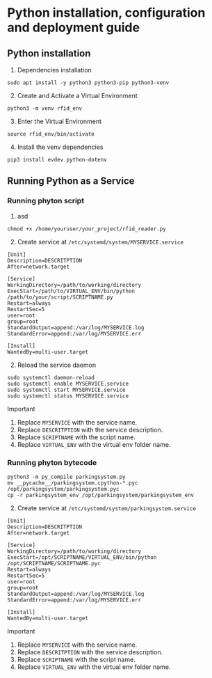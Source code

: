 # Python installation, configuration and deployment guide

## Python installation

1. Dependencies installation

```
sudo apt install -y python3 python3-pip python3-venv
```

2. Create and Activate a Virtual Environment

```
python3 -m venv rfid_env
```

3. Enter the Virtual Environment

```
source rfid_env/bin/activate
```

4. Install the venv dependencies

```
pip3 install evdev python-dotenv
```

## Running Python as a Service

### Running phyton script

1. asd

```
chmod +x /home/youruser/your_project/rfid_reader.py
```

2. Create service at `/etc/systemd/system/MYSERVICE.service`

```
[Unit]
Description=DESCRITPTION
After=network.target

[Service]
WorkingDirectory=/path/to/working/directory
ExecStart=/path/to/VIRTUAL_ENV/bin/python /path/to/your/script/SCRIPTNAME.py
Restart=always
RestartSec=5
user=root
group=root
StandardOutput=append:/var/log/MYSERVICE.log
StandardError=append:/var/log/MYSERVICE.err

[Install]
WantedBy=multi-user.target
```

2. Reload the service daemon

```
sudo systemctl daemon-reload
sudo systemctl enable MYSERVICE.service
sudo systemctl start MYSERVICE.service
sudo systemctl status MYSERVICE.service
```

> [!IMPORTANT]
>
> 1. Replace `MYSERVICE` with the service name.
> 2. Replace `DESCRITPTION` with the service description.
> 3. Replace `SCRIPTNAME` with the script name.
> 4. Replace `VIRTUAL_ENV` with the virtual env folder name.

### Running phyton bytecode

```
python3 -m py_compile parkingsystem.py
mv __pycache__/parkingsystem.cpython-*.pyc /opt/parkingsystem/parkingsystem.pyc
cp -r parkingsystem_env /opt/parkingsystem/parkingsystem_env
```

2. Create service at `/etc/systemd/system/parkingsystem.service`

```
[Unit]
Description=DESCRITPTION
After=network.target

[Service]
WorkingDirectory=/path/to/working/directory
ExecStart=/opt/SCRIPTNAME/VIRTUAL_ENV/bin/python /opt/SCRIPTNAME/SCRIPTNAME.pyc
Restart=always
RestartSec=5
user=root
group=root
StandardOutput=append:/var/log/MYSERVICE.log
StandardError=append:/var/log/MYSERVICE.err

[Install]
WantedBy=multi-user.target

```

> [!IMPORTANT]
>
> 1. Replace `MYSERVICE` with the service name.
> 2. Replace `DESCRITPTION` with the service description.
> 3. Replace `SCRIPTNAME` with the script name.
> 4. Replace `VIRTUAL_ENV` with the virtual env folder name.
